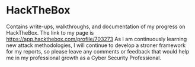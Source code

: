 # HackTheBox
Contains write-ups, walkthroughs, and documentation of my progress on HackTheBox. 
The link to my page is https://app.hackthebox.com/profile/703273
As I am continuously learning new attack methodologies, I will continue to develop a stroner framework for my reports, so please leave any comments or feedback that would help me in my professional growth as a Cyber Security Professional. 
